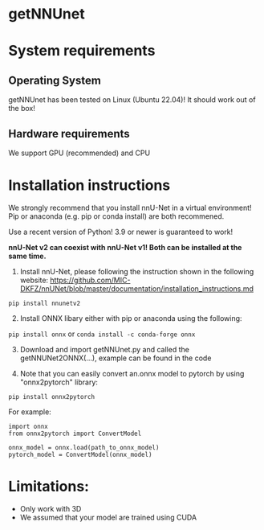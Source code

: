 # getNNUnet

# System requirements

## Operating System
getNNUnet has been tested on Linux (Ubuntu 22.04)! It should work out of the box!

## Hardware requirements
We support GPU (recommended) and CPU

# Installation instructions
We strongly recommend that you install nnU-Net in a virtual environment! Pip or anaconda (e.g. pip or conda install) are both recommened.

Use a recent version of Python! 3.9 or newer is guaranteed to work!

**nnU-Net v2 can coexist with nnU-Net v1! Both can be installed at the same time.**

1) Install nnU-Net, please following the instruction shown in the following website: https://github.com/MIC-DKFZ/nnUNet/blob/master/documentation/installation_instructions.md

```pip install nnunetv2```

2) Install ONNX libary either with pip or anaconda using the following: 

```pip install onnx```
or 
```conda install -c conda-forge onnx```

3) Download and import getNNUnet.py and called the getNNUNet2ONNX(...), example can be found in the code

4) Note that you can easily convert an.onnx model to pytorch by using "onnx2pytorch" library:

```pip install onnx2pytorch```

For example:
```
import onnx
from onnx2pytorch import ConvertModel

onnx_model = onnx.load(path_to_onnx_model)
pytorch_model = ConvertModel(onnx_model)
```

# Limitations:

* Only work with 3D 
* We assumed that your model are trained using CUDA
